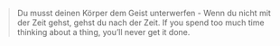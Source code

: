 >Du musst deinen Körper dem Geist unterwerfen -
>Wenn du nicht mit der Zeit gehst, gehst du nach der Zeit.
>If you spend too much time thinking about a thing, you’ll never get it done.
